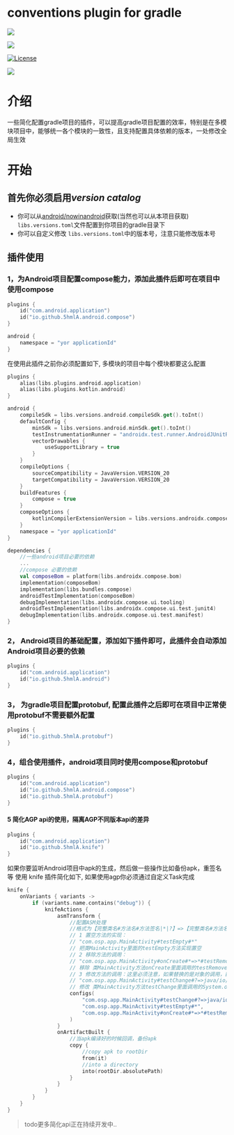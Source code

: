 # conventions plugin for gradle

[![](https://img.shields.io/badge/中文-README-lightgreen.svg)](https://github.com/5hmlA/conventions/blob/main/README_zh.md)

![](https://img.shields.io/badge/Android-Plugins-brightgreen.svg)

[![License](https://img.shields.io/badge/LICENSE-Apache%202-green.svg?style=flat-square)](https://www.apache.org/licenses/LICENSE-2.0)

![](https://img.shields.io/badge/Android%20Gradle%20Plugin-8.3+-lightgreen.svg)

# 介绍
一些简化配置gradle项目的插件，可以提高gradle项目配置的效率，特别是在多模块项目中，能够统一各个模块的一致性，且支持配置具体依赖的版本，一处修改全局生效

# 开始
## 首先你必须启用*version catalog*
- 你可以从[android/nowinandroid](https://github.com/android/nowinandroid)获取(当然也可以从本项目获取) ```libs.versions.toml```文件配置到你项目的gradle目录下
- 你可以自定义修改 ```libs.versions.toml```中的版本号，注意只能修改版本号
## 插件使用
### 1，为Android项目配置compose能力，添加此插件后即可在项目中使用compose
```kotlin
plugins {
    id("com.android.application")
    id("io.github.5hmlA.android.compose")
}

android {
    namespace = "yor applicationId"
}
```
在使用此插件之前你必须配置如下, 多模块的项目中每个模块都要这么配置
```kotlin
plugins {
    alias(libs.plugins.android.application)
    alias(libs.plugins.kotlin.android)
}

android {
    compileSdk = libs.versions.android.compileSdk.get().toInt()
    defaultConfig {
        minSdk = libs.versions.android.minSdk.get().toInt()
        testInstrumentationRunner = "androidx.test.runner.AndroidJUnitRunner"
        vectorDrawables {
            useSupportLibrary = true
        }
    }
    compileOptions {
        sourceCompatibility = JavaVersion.VERSION_20
        targetCompatibility = JavaVersion.VERSION_20
    }
    buildFeatures {
        compose = true
    }
    composeOptions {
        kotlinCompilerExtensionVersion = libs.versions.androidx.compose.compiler.get()
    }
    namespace = "yor applicationId"
}

dependencies {
    //一些android项目必要的依赖
    ...
    //compose 必要的依赖
    val composeBom = platform(libs.androidx.compose.bom)
    implementation(composeBom)
    implementation(libs.bundles.compose)
    androidTestImplementation(composeBom)
    debugImplementation(libs.androidx.compose.ui.tooling)
    androidTestImplementation(libs.androidx.compose.ui.test.junit4)
    debugImplementation(libs.androidx.compose.ui.test.manifest)
}
```

### 2， Android项目的基础配置，添加如下插件即可，此插件会自动添加Android项目必要的依赖
```kotlin
plugins {
    id("com.android.application")
    id("io.github.5hmlA.android")
}
```

### 3， 为gradle项目配置protobuf, 配置此插件之后即可在项目中正常使用protobuf不需要额外配置
```kotlin
plugins {
    id("io.github.5hmlA.protobuf")
}
```

### 4，组合使用插件，android项目同时使用compose和protobuf
```kotlin
plugins {
    id("com.android.application")
    id("io.github.5hmlA.android.compose")
    id("io.github.5hmlA.protobuf")
}
```

#### 5 简化AGP api的使用，隔离AGP不同版本api的差异
```kotlin
plugins {
    id("com.android.application")
    id("io.github.5hmlA.knife")
}
```
如果你要监听Android项目中apk的生成，然后做一些操作比如备份apk，重签名等
使用 knife 插件简化如下, 如果使用agp你必须通过自定义Task完成
```kotlin
knife {
    onVariants { variants ->
        if (variants.name.contains("debug")) {
            knifeActions {
                asmTransform {
                    //配置ASM处理
                    //格式为【完整类名#方法名#方法签名|*|?】=>【完整类名#方法名#方法签名|*|?】->【完整类名】
                    // 1 置空方法的实现：
                    // "com.osp.app.MainActivity#testEmpty#*"
                    // 把类MainActivity里面的testEmpty方法实现置空
                    // 2 移除方法的调用：
                    // "com.osp.app.MainActivity#onCreate#*=>*#testRemove#*"
                    // 移除 类MainActivity方法onCreate里面调用的testRemove()
                    // 3 修改方法的调用：这里必须注意，如果替换的是对象的调用，静态方法必须第一个参数是那个对象 
                    // "com.osp.app.MainActivity#testChange#?=>java/io/PrintStream#println#*->hello/change"
                    // 修改 类MainActivity方法testChange里面调用的System.out.println()修改为静态调用hello.change.println()
                    configs(
                        "com.osp.app.MainActivity#testChange#?=>java/io/PrintStream#println#*->hello/change",
                        "com.osp.app.MainActivity#testEmpty#*",
                        "com.osp.app.MainActivity#onCreate#*=>*#testRemove#*",
                    )
                }
                onArtifactBuilt {
                    //当apk编译好的时候回调，备份apk
                    copy {
                        //copy apk to rootDir
                        from(it)
                        //into a directory
                        into(rootDir.absolutePath)
                    }
                }
            }
        }
    }
}
```
>todo更多简化api正在持续开发中..
